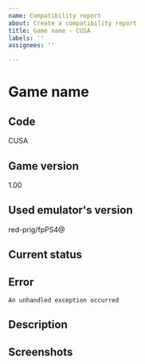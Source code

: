 ```yaml
---
name: Compatibility report
about: Create a compatibility report
title: Game name - CUSA
labels: ''
assignees: ''

---
```


# Game name


## Code
CUSA

## Game version
1.00

## Used emulator's version
red-prig/fpPS4@

## Current status


## Error
```
An unhandled exception occurred
``` 

## Description


## Screenshots

